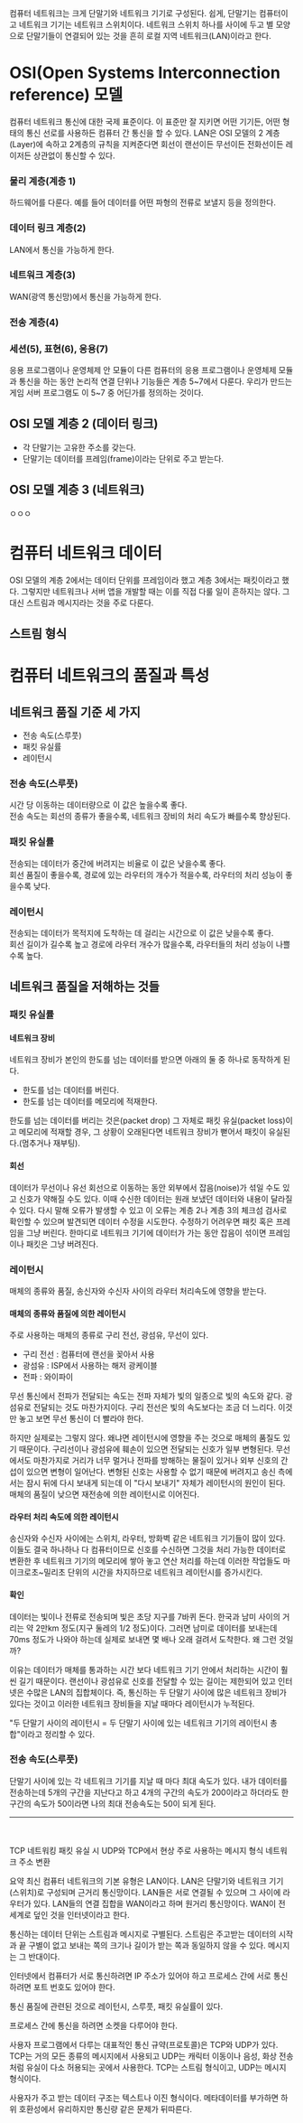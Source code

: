컴퓨터 네트워크는 크게 단말기와 네트워크 기기로 구성된다. 쉽게, 단말기는 컴퓨터이고 네트워크 기기는 네트워크 스위치이다. 네트워크 스위치 하나를 사이에 두고 별 모양으로 단말기들이 연결되어 있는 것을 흔히 로컬 지역 네트워크(LAN)이라고 한다. <br/>

# OSI(Open Systems Interconnection reference) 모델
컴퓨터 네트워크 통신에 대한 국제 표준이다. 이 표준만 잘 지키면 어떤 기기든, 어떤 형태의 통신 선로를 사용하든 컴퓨터 간 통신을 할 수 있다. LAN은 OSI 모델의 2 계층(Layer)에 속하고 2계층의 규칙을 지켜준다면 회선이 랜선이든 무선이든 전화선이든 레이저든 상관없이 통신할 수 있다.

### 물리 계층(계층 1)
하드웨어를 다룬다. 예를 들어 데이터를 어떤 파형의 전류로 보낼지 등을 정의한다.
### 데이터 링크 계층(2)
LAN에서 통신을 가능하게 한다.
### 네트워크 계층(3)
WAN(광역 통신망)에서 통신을 가능하게 한다.
### 전송 계층(4)

### 세션(5), 표현(6), 응용(7)
응용 프로그램이나 운영체제 안 모듈이 다른 컴퓨터의 응용 프로그램이나 운영체제 모듈과 통신을 하는 동안 논리적 연결 단위나 기능들은 계층 5~7에서 다룬다. 우리가 만드는 게임 서버 프로그램도 이 5~7 중 어딘가를 정의하는 것이다.

## OSI 모델 계층 2 (데이터 링크)
* 각 단말기는 고유한 주소를 갖는다.
* 단말기는 데이터를 프레임(frame)이라는 단위로 주고 받는다.

## OSI 모델 계층 3 (네트워크)
ㅇㅇㅇ

# 컴퓨터 네트워크 데이터
OSI 모델의 계층 2에서는 데이터 단위를 프레임이라 했고 계층 3에서는 패킷이라고 했다. 그렇지만 네트워크나 서버 앱을 개발할 때는 이를 직접 다룰 일이 흔하지는 않다. 그 대신 스트림과 메시지라는 것을 주로 다룬다.

## 스트림 형식


# 컴퓨터 네트워크의 품질과 특성
## 네트워크 품질 기준 세 가지
* 전송 속도(스루풋)
* 패킷 유실률
* 레이턴시

### 전송 속도(스루풋)
시간 당 이동하는 데이터량으로 이 값은 높을수록 좋다.<br/>
전송 속도는 회선의 종류가 좋을수록, 네트워크 장비의 처리 속도가 빠를수록 향상된다.

### 패킷 유실률
전송되는 데이터가 중간에 버려지는 비율로 이 값은 낮을수록 좋다.<br/>
회선 품질이 좋을수록, 경로에 있는 라우터의 개수가 적을수록, 라우터의 처리 성능이 좋을수록 낮다.

### 레이턴시
전송되는 데이터가 목적지에 도착하는 데 걸리는 시간으로 이 값은 낮을수록 좋다.<br/>
회선 길이가 길수록 높고 경로에 라우터 개수가 많을수록, 라우터들의 처리 성능이 나쁠수록 높다.

## 네트워크 품질을 저해하는 것들
### 패킷 유실률
#### 네트워크 장비
네트워크 장비가 본인의 한도를 넘는 데이터를 받으면 아래의 둘 중 하나로 동작하게 된다.
* 한도를 넘는 데이터를 버린다.
* 한도를 넘는 데이터를 메모리에 적재한다.

한도를 넘는 데이터를 버리는 것은(packet drop) 그 자체로 패킷 유실(packet loss)이고 메모리에 적재할 경우, 그 상황이 오래된다면 네트워크 장비가 뻗어서 패킷이 유실된다.(멈추거나 재부팅).

#### 회선
데이터가 무선이나 유선 회선으로 이동하는 동안 외부에서 잡음(noise)가 섞일 수도 있고 신호가 약해질 수도 있다. 이때 수신한 데이터는 원래 보냈던 데이터와 내용이 달라질 수 있다. 다시 말해 오류가 발생할 수 있고 이 오류는 계층 2나 계층 3의 체크섬 검사로 확인할 수 있으며 발견되면 데이터 수정을 시도한다. 수정하기 어려우면 패킷 혹은 프레임을 그냥 버린다. 한마디로 네트워크 기기에 데이터가 가는 동안 잡음이 섞이면 프레임이나 패킷은 그냥 버려진다.

### 레이턴시
매체의 종류와 품질, 송신자와 수신자 사이의 라우터 처리속도에 영향을 받는다. 

#### 매체의 종류와 품질에 의한 레이턴시
주로 사용하는 매체의 종류로 구리 전선, 광섬유, 무선이 있다. 
* 구리 전선 : 컴퓨터에 랜선을 꽂아서 사용
* 광섬유 : ISP에서 사용하는 해저 광케이블
* 전파 : 와이파이

무선 통신에서 전파가 전달되는 속도는 전파 자체가 빛의 일종으로 빛의 속도와 같다. 광섬유로 전달되는 것도 마찬가지이다. 구리 전선은 빛의 속도보다는 조금 더 느리다. 이것만 놓고 보면 무선 통신이 더 빨라야 한다. <br/>

하지만 실제로는 그렇지 않다. 왜냐면 레이턴시에 영향을 주는 것으로 매체의 품질도 있기 때문이다. 구리선이나 광섬유에 훼손이 있으면 전달되는 신호가 일부 변형된다. 무선에서도 마찬가지로 거리가 너무 멀거나 전파를 방해하는 물질이 있거나 외부 신호의 간섭이 있으면 변형이 일어난다. 변형된 신호는 사용할 수 없기 때문에 버려지고 송신 측에서는 잠시 뒤에 다시 보내게 되는데 이 "다시 보내기" 자체가 레이턴시의 원인이 된다. 매체의 품질이 낮으면 재전송에 의한 레이턴시로 이어진다. <br/>

#### 라우터 처리 속도에 의한 레이턴시
송신자와 수신자 사이에는 스위치, 라우터, 방화벽 같은 네트워크 기기들이 많이 있다. 이들도 결국 하나하나 다 컴퓨터이므로 신호를 수신하면 그것을 처리 가능한 데이터로 변환한 후 네트워크 기기의 메모리에 쌓아 놓고 연산 처리를 하는데 이러한 작업들도 마이크로초~밀리초 단위의 시간을 차지하므로 네트워크 레이턴시를 증가시킨다.

#### 확인
데이터는 빛이나 전류로 전송되며 빛은 초당 지구를 7바퀴 돈다. 한국과 남미 사이의 거리는 약 2만km 정도(지구 둘레의 1/2 정도)이다. 그러면 남미로 데이터를 보내는데 70ms 정도가 나와야 하는데 실제로 보내면 몇 배나 오래 걸려서 도착한다. 왜 그런 것일까? <br/>

이유는 데이터가 매체를 통과하는 시간 보다 네트워크 기기 안에서 처리하는 시간이 훨씬 길기 때문이다. 랜선이나 광섬유로 신호를 전달할 수 있는 길이는 제한되어 있고 인터넷은 수많은 LAN의 집합체이다. 즉, 통신하는 두 단말기 사이에 많은 네트워크 장비가 있다는 것이고 이러한 네트워크 장비들을 지날 때마다 레이턴시가 누적된다. <br/>

"두 단말기 사이의 레이턴시 = 두 단말기 사이에 있는 네트워크 기기의 레이턴시 총합"이라고 정리할 수 있다.

### 전송 속도(스루풋)
단말기 사이에 있는 각 네트워크 기기를 지날 때 마다 최대 속도가 있다. 내가 데이터를 전송하는데 5개의 구간을 지난다고 하고 4개의 구간의 속도가 200이라고 하더라도 한 구간의 속도가 50이라면 나의 최대 전송속도는 50이 되게 된다.


<hr/><br/><br/>
TCP 네트워킹
패킷 유실 시 UDP와 TCP에서 현상
주로 사용하는 메시지 형식
네트워크 주소 변환

요약
최신 컴퓨터 네트워크의 기본 유형은 LAN이다. LAN은 단말기와 네트워크 기기(스위치)로 구성되며 근거리 통신망이다.
LAN들은 서로 연결될 수 있으며 그 사이에 라우터가 있다. LAN들의 연결 집합을 WAN이라고 하며 원거리 통신망이다.
WAN이 전 세계로 덮인 것을 인터넷이라고 한다.

통신하는 데이터 단위는 스트림과 메시지로 구별된다. 스트림은 주고받는 데이터의 시작과 끝 구별이 없고 보내는 쪽의 크기나 길이가 받는 쪽과 동일하지 않을 수 있다. 메시지는 그 반대이다.

인터넷에서 컴퓨터가 서로 통신하려면 IP 주소가 있어야 하고 프로세스 간에 서로 통신하려면 포트 번호도 있어야 한다. 

통신 품질에 관련된 것으로 레이턴시, 스루풋, 패킷 유실률이 있다.

프로세스 간에 통신을 하려면 소켓을 다루어야 한다.

사용자 프로그램에서 다루는 대표적인 통신 규약(프로토콜)은 TCP와 UDP가 있다. TCP는 거의 모든 종류의 메시지에서 사용되고 UDP는 캐릭터 이동이나 음성, 화상 전송처럼 유실이 다소 허용되는 곳에서 사용한다. TCP는 스트림 형식이고, UDP는 메시지 형식이다. 

사용자가 주고 받는 데이터 구조는 텍스트나 이진 형식이다. 메타데이터를 부가하면 하위 호환성에서 유리하지만 통신량 같은 문제가 뒤따른다.









